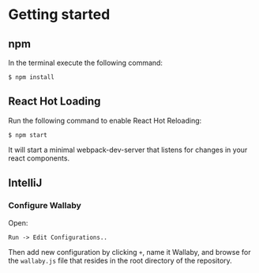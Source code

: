 # Getting started

## npm

In the terminal execute the following command:

```$ npm install```

## React Hot Loading

Run the following command to enable React Hot Reloading:

```$ npm start```

It will start a minimal webpack-dev-server that listens for changes in your react components.

## IntelliJ

### Configure Wallaby

Open:

```
Run -> Edit Configurations..
```

Then add new configuration by clicking ```+```, name it Wallaby, and browse for the ```wallaby.js``` file that resides in the root directory of the repository.